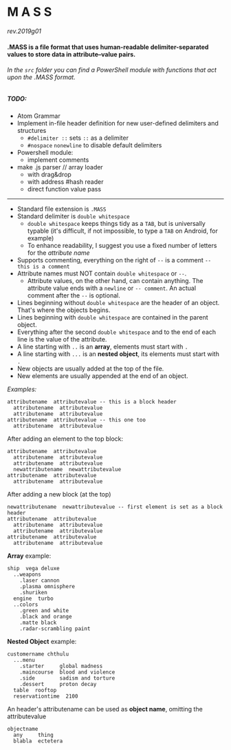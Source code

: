 # M A S S
_rev.2019g01_
#### .MASS is a file format that uses human-readable delimiter-separated values to store data in attribute–value pairs.
###### In the `src` folder you can find a PowerShell module with functions that act upon the .MASS format.
##### TODO:
  * Atom Grammar
  * Implement in-file header definition for new user-defined delimiters and structures
    - `#delimiter ::` sets `::` as a delimiter
    - `#nospace` `nonewline` to disable default delimiters
  * Powershell module:
    - implement comments
  * make .js parser // array loader
    - with drag&drop
    - with address #hash reader
    - direct function value pass
---  
* Standard file extension is `.MASS`
* Standard delimiter is `double whitespace`
  - `double whitespace` keeps things tidy as a `TAB`, but is universally typable (it's difficult, if not impossible, to type a `TAB` on Android, for example)
  - To enhance readability, I suggest you use a fixed number of letters for the _attribute name_
* Supports commenting, everything on the right of `--` is a comment `-- this is a comment`
* Attribute names must NOT contain `double whitespace` or `--`.
  - Attribute values, on the other hand, can contain anything. The attribute value ends with a `newline` or `-- comment`. An actual comment after the `--` is optional.
* Lines beginning without `double whitespace` are the header of an object. That's where the objects begins.
* Lines beginning with `double whitespace` are contained in the parent object.
* Everything after the second `double whitespace` and to the end of each line is the value of the attribute.
* A line starting with `..` is an **array**, elements must start with `.`
* A line starting with `...` is an **nested object**, its elements must start with `.`
* New objects are usually added at the top of the file.
* New elements are usually appended at the end of an object.

_Examples:_

~~~~
attributename  attributevalue -- this is a block header
  attributename  attributevalue
  attributename  attributevalue
attributename  attributevalue -- this one too
  attributename  attributevalue
~~~~
After adding an element to the top block:
~~~~
attributename  attributevalue
  attributename  attributevalue
  attributename  attributevalue
  newattributename  newattributevalue
attributename  attributevalue
  attributename  attributevalue
~~~~
After adding a new block (at the top)
~~~~
newattributename  newattributevalue -- first element is set as a block header
attributename  attributevalue
  attributename  attributevalue
  attributename  attributevalue
attributename  attributevalue
  attributename  attributevalue
~~~~

**Array** example:
~~~~
ship  vega deluxe
  ..weapons
    .laser cannon
    .plasma omnisphere
    .shuriken
  engine  turbo
  ..colors
    .green and white
    .black and orange
    .matte black
    .radar-scrambling paint
~~~~

**Nested Object** example:
~~~~
customername chthulu
  ...menu
    .starter     global madness
    .maincourse  blood and violence
    .side        sadism and torture
    .dessert     proton decay
  table  rooftop
  reservationtime  2100
~~~~

An header's attributename can be used as **object name**, omitting the attributevalue
~~~~
objectname
  any     thing
  blabla  ectetera
~~~~
